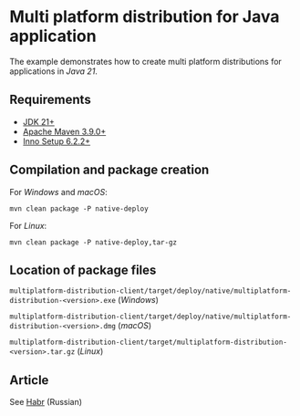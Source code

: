 # Multi platform distribution for Java application

The example demonstrates how to create multi platform distributions for applications in *Java 21*.

## Requirements

* [JDK 21+](https://www.oracle.com/java/technologies/downloads/)
* [Apache Maven 3.9.0+](https://maven.apache.org/download.cgi)
* [Inno Setup 6.2.2+](https://jrsoftware.org/isinfo.php)

## Compilation and package creation

For *Windows* and *macOS*:

    mvn clean package -P native-deploy
    
For *Linux*:

    mvn clean package -P native-deploy,tar-gz
    
## Location of package files

`multiplatform-distribution-client/target/deploy/native/multiplatform-distribution-<version>.exe` (*Windows*)

`multiplatform-distribution-client/target/deploy/native/multiplatform-distribution-<version>.dmg` (*macOS*)

`multiplatform-distribution-client/target/multiplatform-distribution-<version>.tar.gz` (*Linux*)

## Article

See [Habr](https://habr.com/company/jugru/blog/340248/) (Russian)
